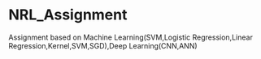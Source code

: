 # NRL_Assignment
Assignment based on Machine Learning(SVM,Logistic Regression,Linear Regression,Kernel,SVM,SGD),Deep Learning(CNN,ANN)
